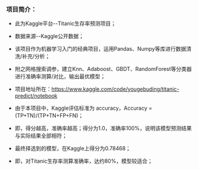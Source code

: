 ### 项目简介：

* 此为Kaggle平台--Titanic生存率预测项目；

* 数据来源--Kaggle公开数据；


* 该项目作为机器学习入门的经典项目，运用Pandas、Numpy等库进行数据清洗/补充/分析；
* 附之网格搜索调参，建立Knn、Adaboost、GBDT、RandomForest等分类器进行准确率测算/对比，输出最优模型；

* 项目地址所在：https://www.kaggle.com/code/yougebuding/titanic-predict/notebook

* 由于本项目中，Kaggle评估标准为 accuracy，Accuracy =(TP+TN)/(TP+TN+FP+FN)；

* 即，得分越高，准确率越高；得分为1.0，准确率100%，说明该模型预测结果与实际结果全部相符；



* 最终择选到的模型，在Kaggle上得分为0.78468；

* 即，对Titanic生存率测算准确率，达约80%，模型较适合；

